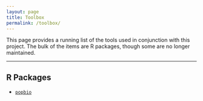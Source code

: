 ```yaml
---
layout: page
title: Toolbox
permalink: /toolbox/
---
```


This page provides a running list of the tools used in conjunction with this project. The bulk of the items are R packages, though some are no longer maintained.

------

## R Packages

- [`popbio`](http://cran.r-project.org/web/packages/popbio/index.html)